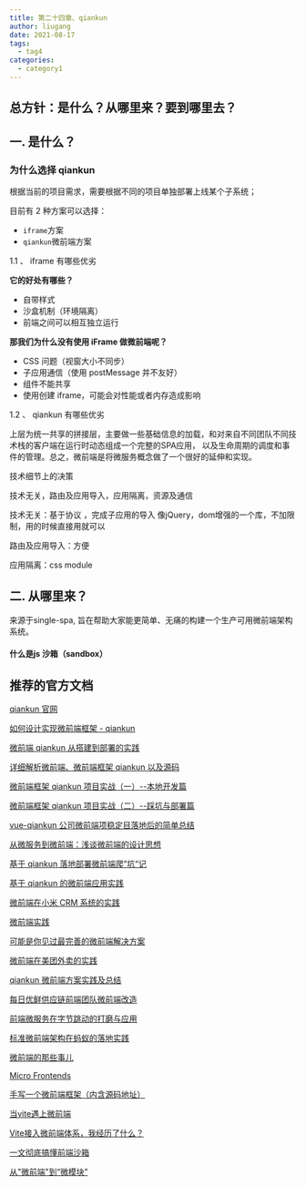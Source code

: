 ```yaml
---
title: 第二十四章、qiankun
author: liugang
date: 2021-08-17
tags:
  - tag4
categories:
  - category1
---
```


<Boxx  changeTime="5000"/>

## 总方针：是什么？从哪里来？要到哪里去？

## 一. 是什么？

### 为什么选择 qiankun

根据当前的项目需求，需要根据不同的项目单独部署上线某个子系统；

目前有 2 种方案可以选择：

- `iframe`方案
- `qiankun`微前端方案

1.1 、 iframe 有哪些优劣

**它的好处有哪些？**

- 自带样式
- 沙盒机制（环境隔离）
- 前端之间可以相互独立运行

**那我们为什么没有使用 iFrame 做微前端呢？**

- CSS 问题（视窗大小不同步）
- 子应用通信（使用 postMessage 并不友好）
- 组件不能共享
- 使用创建 iframe，可能会对性能或者内存造成影响

1.2 、 qiankun 有哪些优劣

上层为统一共享的拼接层，主要做一些基础信息的加载，和对来自不同团队不同技术栈的客户端在运行时动态组成一个完整的SPA应用，
以及生命周期的调度和事件的管理。总之，微前端是将微服务概念做了一个很好的延伸和实现。

技术细节上的决策

技术无关，路由及应用导入，应用隔离，资源及通信

技术无关：基于协议 ，完成子应用的导入  像jQuery，dom增强的一个库，不加限制，用的时候直接用就可以

路由及应用导入：方便

应用隔离：css module

## 二. 从哪里来？

来源于single-spa, 旨在帮助大家能更简单、无痛的构建一个生产可用微前端架构系统。

#### 什么是js 沙箱（sandbox）



## 推荐的官方文档

[qiankun 官网](https://qiankun.umijs.org/zh/guide)

[如何设计实现微前端框架 - qiankun](https://zhuanlan.zhihu.com/p/200775337?utm_source=ZHShareTargetIDMore)

[微前端 qiankun 从搭建到部署的实践](https://juejin.im/post/6875462470593904653)

[详细解析微前端、微前端框架 qiankun 以及源码](https://mp.weixin.qq.com/s/67FBqDlr5-PNcggS0gdArA)

[微前端框架 qiankun 项目实战（一）--本地开发篇](https://mp.weixin.qq.com/s/X95qV8zrB-XgG_IlaILvAQ)

[微前端框架 qiankun 项目实战（二）--踩坑与部署篇](https://mp.weixin.qq.com/s/zBBpZNOU_ewd2U_szE5OBA)

[vue-qiankun 公司微前端项稳定目落地后的简单总结](https://juejin.cn/post/6986565026387591205)

[从微服务到微前端：浅谈微前端的设计思想](https://mp.weixin.qq.com/s/rJ0yMBcDvm9KD0OF2gLfAA)

[基于 qiankun 落地部署微前端爬”坑“记](https://mp.weixin.qq.com/s/G2gZrOkvlsqsPK5lL0nqdg)

[基于 qiankun 的微前端应用实践](https://juejin.cn/post/6938207400457404430)

[微前端在小米 CRM 系统的实践](https://link.juejin.cn/?target=https%3A%2F%2Fxiaomi-info.github.io%2F2020%2F04%2F14%2Ffe-microfrontends-practice%2F)

[微前端实践](https://juejin.im/post/6844903816295350279)

[可能是你见过最完善的微前端解决方案](https://link.juejin.cn/?target=https%3A%2F%2Fzhuanlan.zhihu.com%2Fp%2F78362028)

[微前端在美团外卖的实践](https://link.juejin.cn/?target=https%3A%2F%2Ftech.meituan.com%2F2020%2F02%2F27%2Fmeituan-waimai-micro-frontends-practice.html)

[qiankun 微前端方案实践及总结](https://juejin.im/post/6844904185910018062)

[每日优鲜供应链前端团队微前端改造](https://juejin.cn/post/6844903943873675271)

[前端微服务在字节跳动的打磨与应用](https://juejin.cn/post/6844904046487142408)

[标准微前端架构在蚂蚁的落地实践](https://link.juejin.cn/?target=https%3A%2F%2Fdeveloper.aliyun.com%2Farticle%2F742576)

[微前端的那些事儿](https://microfrontends.cn/)

[Micro Frontends](https://micro-frontends.org/)

[手写一个微前端框架（内含源码地址）](https://blog.csdn.net/lunahaijiao/article/details/108016383)

[当vite遇上微前端](https://mp.weixin.qq.com/s/DiEuJa8QXt2Ne2DJRW7NIA)

[Vite接入微前端体系，我经历了什么？](https://mp.weixin.qq.com/s/SSSNRke6_Ja-LbANqvoM7Q)

[一文彻底搞懂前端沙箱](https://mp.weixin.qq.com/s/uu0H2MTO1z1b8nsfuoyLQw)

[从"微前端"到“微模块”](https://mp.weixin.qq.com/s/bR7vDw_ii4VPL4f8YVIWEg)
